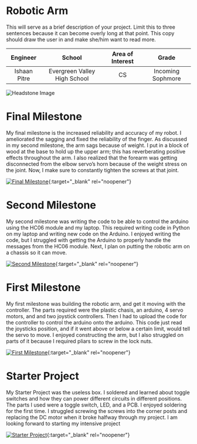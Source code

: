 ﻿# Robotic Arm
This will serve as a brief description of your project. Limit this to three sentences because it can become overly long at that point. This copy should draw the user in and make she/him want to read more.

| **Engineer** | **School** | **Area of Interest** | **Grade** |
|:--:|:--:|:--:|:--:|
| Ishaan Pitre | Evergreen Valley High School | CS | Incoming Sophmore

![Headstone Image](https://lh3.googleusercontent.com/pw/AM-JKLULu_SGJHWNf5H9RkK2Zo9vDu6QjKpNixUshrtd3fzGUJ6KBX79XtCuGAH0mQICQG0wmPqLbB_xIdFGUHYgJVc84xRTEENcnqlUuQRLRFyTpRmPtAElb1nQik4K1VTSwAuwYLFYlX-zBZSxIO5ysYM=s617-no?authuser=0)
  
# Final Milestone
My final milestone is the increased reliability and accuracy of my robot. I ameliorated the sagging and fixed the reliability of the finger. As discussed in my second milestone, the arm sags because of weight. I put in a block of wood at the base to hold up the upper arm; this has reverberating positive effects throughout the arm. I also realized that the forearm was getting disconnected from the elbow servo’s horn because of the weight stress on the joint. Now, I make sure to constantly tighten the screws at that joint. 

[![Final Milestone](https://res.cloudinary.com/marcomontalbano/image/upload/v1612573869/video_to_markdown/images/youtube--F7M7imOVGug-c05b58ac6eb4c4700831b2b3070cd403.jpg )](https://www.youtube.com/watch?v=F7M7imOVGug&feature=emb_logo "Final Milestone"){:target="_blank" rel="noopener"}

# Second Milestone
My second milestone was writing the code to be able to control the arduino using the HC06 module and my laptop. This required writing code in Python on my laptop and writing new code on the Arduino. I enjoyed writing the code, but I struggled with getting the Arduino to properly handle the messages from the HC06 module. Next, I plan on putting the robotic arm on a chassis so it can move. 

[![Second Milestone](https://i3.ytimg.com/vi/lm0QL82dhog/maxresdefault.jpg)](https://www.youtube.com/watch?v=lm0QL82dhog "Second Milestone"){:target="_blank" rel="noopener"}
# First Milestone
  

My first milestone was building the robotic arm, and get it moving with the controller. The parts required were the plastic chasis, an arduino, 4 servo motors, and and two joystick controllers. Then I had to upload the code for the controller to control the arduino onto the arduino. This code just read the joysticks position, and if it went above or below a certain limit, would tell the servo to move. I enjoyed constructing the arm, but I also struggled on parts of it because I required pliars to screw in the lock nuts. 

[![First Milestone](https://i3.ytimg.com/vi/Y4QfptiyApU/maxresdefault.jpg)](https://www.youtube.com/watch?v=Y4QfptiyApU "First Milestone"){:target="_blank" rel="noopener"}

# Starter Project

My Starter Project was the useless box. I soldered and learned about toggle switches and how they can power different circuits in different positions. The parts I used were a toggle switch, LED, and a PCB. I enjoyed soldering for the first time. I struggled screwing the screws into the corner posts and replacing the DC motor when it broke halfway through my project. I am looking forward to starting my intensive project

[![Starter Project](https://i3.ytimg.com/vi/FBNG_nFTxFA/maxresdefault.jpg)](https://www.youtube.com/watch?v=FBNG_nFTxFA "First Milestone"){:target="_blank" rel="noopener"}
